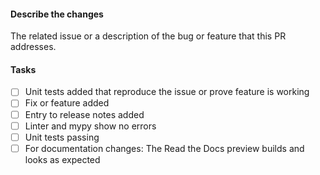 <!--
Please prefix your PR title with [WIP] for PRs that are still in progress.
-->

#### Describe the changes
The related issue or a description of the bug or feature that this PR addresses.

#### Tasks
- [ ] Unit tests added that reproduce the issue or prove feature is working
- [ ] Fix or feature added
- [ ] Entry to release notes added
- [ ] Linter and mypy show no errors
- [ ] Unit tests passing
- [ ] For documentation changes: The Read the Docs preview builds and looks
  as expected

